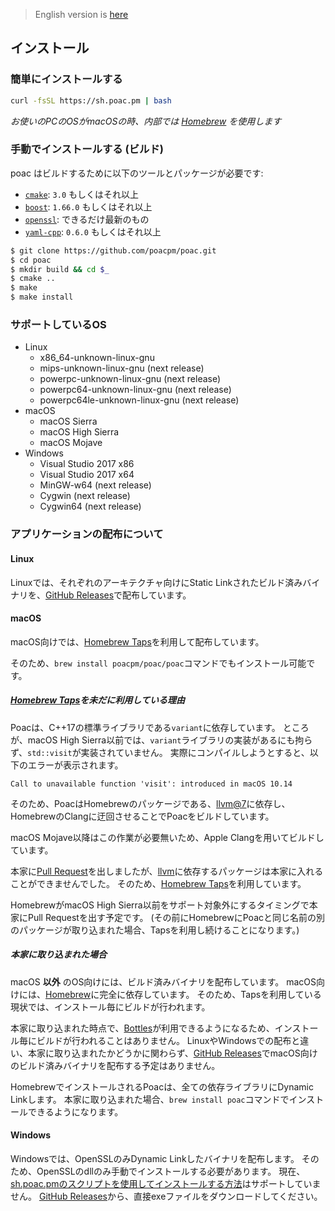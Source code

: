 > English version is [here](https://doc.poac.pm/en/getting-started/installation.html)

## インストール

### 簡単にインストールする
```bash
curl -fsSL https://sh.poac.pm | bash
```
*お使いのPCのOSがmacOSの時、内部では [Homebrew](https://github.com/Homebrew/brew) を使用します*

### 手動でインストールする (ビルド)
poac はビルドするために以下のツールとパッケージが必要です:
* [`cmake`](https://github.com/Kitware/CMake): `3.0` もしくはそれ以上
* [`boost`](https://github.com/boostorg): `1.66.0` もしくはそれ以上
* [`openssl`](https://github.com/openssl/openssl): できるだけ最新のもの
* [`yaml-cpp`](https://github.com/jbeder/yaml-cpp): `0.6.0` もしくはそれ以上

```bash
$ git clone https://github.com/poacpm/poac.git
$ cd poac
$ mkdir build && cd $_
$ cmake ..
$ make
$ make install
```

### サポートしているOS
* Linux
    * x86_64-unknown-linux-gnu
    * mips-unknown-linux-gnu (next release)
    * powerpc-unknown-linux-gnu (next release)
    * powerpc64-unknown-linux-gnu (next release)
    * powerpc64le-unknown-linux-gnu (next release)
* macOS
    * macOS Sierra
    * macOS High Sierra
    * macOS Mojave
* Windows
    * Visual Studio 2017 x86
    * Visual Studio 2017 x64
    * MinGW-w64 (next release)
    * Cygwin (next release)
    * Cygwin64 (next release)


### アプリケーションの配布について
#### Linux
Linuxでは、それぞれのアーキテクチャ向けにStatic Linkされたビルド済みバイナリを、[GitHub Releases](https://github.com/poacpm/poac/releases)で配布しています。

#### macOS
macOS向けでは、[Homebrew Taps](https://docs.brew.sh/Taps)を利用して配布しています。

そのため、`brew install poacpm/poac/poac`コマンドでもインストール可能です。

##### [Homebrew Taps](https://docs.brew.sh/Taps)を未だに利用している理由
Poacは、C++17の標準ライブラリである`variant`に依存しています。
ところが、macOS High Sierra以前では、`variant`ライブラリの実装があるにも拘らず、`std::visit`が実装されていません。
実際にコンパイルしようとすると、以下のエラーが表示されます。

```
Call to unavailable function 'visit': introduced in macOS 10.14
```

そのため、PoacはHomebrewのパッケージである、[llvm@7](https://formulae.brew.sh/formula/llvm@7)に依存し、HomebrewのClangに迂回させることでPoacをビルドしています。

macOS Mojave以降はこの作業が必要無いため、Apple Clangを用いてビルドしています。

本家に[Pull Request](https://github.com/Homebrew/homebrew-core/pull/36880#issuecomment-462224649)を出しましたが、[llvm](https://formulae.brew.sh/formula/llvm)に依存するパッケージは本家に入れることができませんでした。
そのため、[Homebrew Taps](https://docs.brew.sh/Taps)を利用しています。

HomebrewがmacOS High Sierra以前をサポート対象外にするタイミングで本家にPull Requestを出す予定です。
(その前にHomebrewにPoacと同じ名前の別のパッケージが取り込まれた場合、Tapsを利用し続けることになります。)

##### 本家に取り込まれた場合
macOS **以外** のOS向けには、ビルド済みバイナリを配布しています。
macOS向けには、[Homebrew](https://github.com/Homebrew/brew)に完全に依存しています。
そのため、Tapsを利用している現状では、インストール毎にビルドが行われます。

本家に取り込まれた時点で、[Bottles](https://docs.brew.sh/Bottles)が利用できるようになるため、インストール毎にビルドが行われることはありません。
LinuxやWindowsでの配布と違い、本家に取り込まれたかどうかに関わらず、[GitHub Releases](https://github.com/poacpm/poac/releases)でmacOS向けのビルド済みバイナリを配布する予定はありません。

HomebrewでインストールされるPoacは、全ての依存ライブラリにDynamic Linkします。
本家に取り込まれた場合、`brew install poac`コマンドでインストールできるようになります。

#### Windows
Windowsでは、OpenSSLのみDynamic Linkしたバイナリを配布します。
そのため、OpenSSLのdllのみ手動でインストールする必要があります。
現在、[sh.poac.pmのスクリプトを使用してインストールする方法](#簡単にインストールする)はサポートしていません。
[GitHub Releases](https://github.com/poacpm/poac/releases)から、直接exeファイルをダウンロードしてください。
